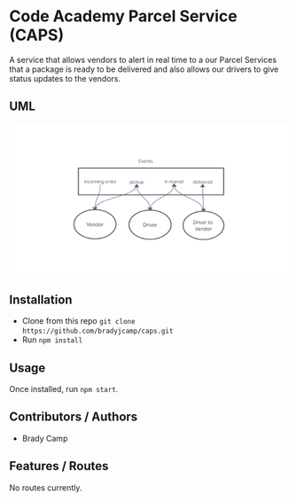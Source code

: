 # Code Academy Parcel Service (CAPS)

A service that allows vendors to alert in real time to a our Parcel Services that a package is ready to be delivered and also allows our drivers to give status updates to the vendors.

## UML

![UML Diagram](./CAPS-lab11-UML.png)

## Installation

- Clone from this repo `git clone https://github.com/bradyjcamp/caps.git`
- Run `npm install`

## Usage

Once installed, run `npm start`.

## Contributors / Authors

- Brady Camp

## Features / Routes

No routes currently.
